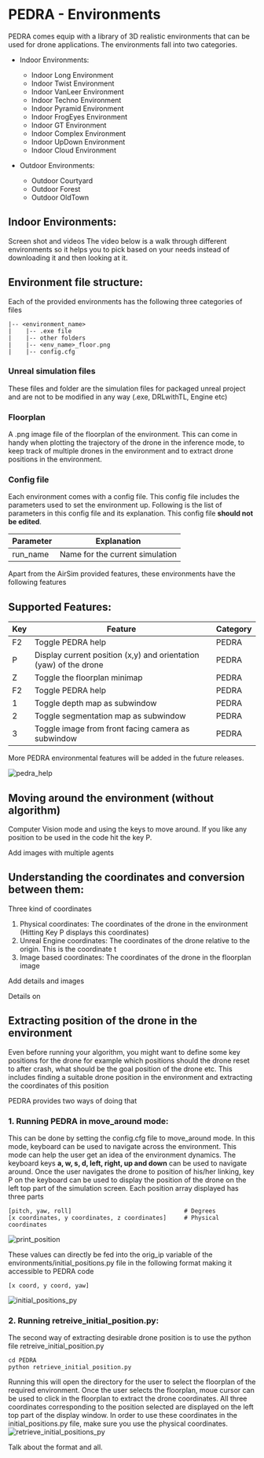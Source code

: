 # PEDRA - Environments

PEDRA comes equip with a library of 3D realistic environments that can be used for drone applications. The environments fall into two categories.

* Indoor Environments:
  * Indoor Long Environment
  * Indoor Twist Environment
  * Indoor VanLeer Environment
  * Indoor Techno Environment
  * Indoor Pyramid Environment
  * Indoor FrogEyes Environment
  * Indoor GT Environment
  * Indoor Complex Environment
  * Indoor UpDown Environment
  * Indoor Cloud Environment


* Outdoor Environments:
  * Outdoor Courtyard
  * Outdoor Forest
  * Outdoor OldTown



## Indoor Environments:
  Screen shot and videos
  The video below is a walk through different environments so it helps you to pick based on your needs instead of downloading it and then looking at it.


## Environment file structure:
Each of the provided environments has the following three categories of files

```
|-- <environment_name>
|    |-- .exe file
|    |-- other folders
|    |-- <env_name>_floor.png
|    |-- config.cfg
```

### Unreal simulation files
These files and folder are the simulation files for packaged unreal project and are not to be modified in any way (.exe, DRLwithTL, Engine etc)

### Floorplan
A .png image file of the floorplan of the environment. This can come in handy when plotting the trajectory of the drone in the inference mode, to keep track of multiple drones in the environment and to extract drone positions in the environment.  


### Config file
Each environment comes with a config file. This config file includes the parameters used to set the environment up. Following is the list of parameters in this config file and its explanation. This config file __should not be edited__.


| Parameter        	| Explanation                                          |
|------------------	|------------------------------------------------------|
| run_name         	| Name for the current simulation                      |


Apart from the AirSim provided features, these environments have the following features



## Supported Features:

| Key        	      | Feature                                                           |Category      |
|------------------	|-------------------------------------------------------------------|--------------|
| F2         	      | Toggle PEDRA help                                                 |PEDRA         |
| P          	      | Display current position (x,y) and orientation (yaw) of the drone |PEDRA         |
| Z         	      | Toggle the floorplan minimap                                      |PEDRA         |
| F2         	      | Toggle PEDRA help                                                 |PEDRA         |
| 1         	      | Toggle depth map as subwindow                                     |PEDRA         |
| 2         	      | Toggle segmentation map as subwindow                              |PEDRA         |
| 3         	      | Toggle image from front facing camera as subwindow                |PEDRA         |

More PEDRA environmental features will be added in the future releases.

![pedra_help](/images/pedra_help.gif)



## Moving around the environment (without algorithm)
Computer Vision mode and using the keys to move around. If you like any position to be used in the code hit the key P.

Add images with multiple agents



## Understanding the coordinates and conversion between them:
Three kind of coordinates
1. Physical coordinates:      The coordinates of the drone in the environment (Hitting Key P displays this coordinates)
2. Unreal Engine coordinates: The coordinates of the drone relative to the origin. This is the coordinate t
3. Image based coordinates: The coordinates of the drone in the floorplan image


Add details and images

Details on



## Extracting position of the drone in the environment
Even before running your algorithm, you might want to define some key positions for the drone for example which positions should the drone reset to after crash, what should be the goal position of the drone etc. This includes finding a suitable drone position in the environment and extracting the coordinates of this position

PEDRA provides two ways of doing that
### 1. Running PEDRA in move_around mode:
This can be done by setting the config.cfg file to move_around mode. In this mode, keyboard can be used to navigate across the environment. This mode can help the user get an idea of the environment dynamics. The keyboard keys __a, w, s, d, left, right, up and down__ can be used to navigate around. Once the user navigates the drone to position of his/her linking, key P on the keyboard can be used to display the position of the drone on the left top part of the simulation screen. Each position array displayed has three parts
```
[pitch, yaw, roll]                                # Degrees
[x coordinates, y coordinates, z coordinates]     # Physical coordinates
```

![print_position](/images/print_position.png)


These values can directly be fed into the orig_ip variable of the environments/initial_positions.py file in the following format making it accessible to PEDRA code
```
[x coord, y coord, yaw]
```

![initial_positions_py](/images/initial_positions_py.png)


### 2. Running retreive_initial_position.py:
The second way of extracting desirable drone position is to use the python file retreive_initial_position.py
```
cd PEDRA
python retrieve_initial_position.py
```
Running this will open the directory for the user to select the floorplan of the required environment. Once the user selects the floorplan, moue cursor can be used to click in the floorplan to extract the drone coordinates. All three coordinates corresponding to the position selected are displayed on the left top part of the display window.
In order to use these coordinates in the initial_positions.py file, make sure you use the physical coordinates.
![retrieve_initial_positions_py](/images/retrieve_initial_positions.gif)

Talk about the format and all.
